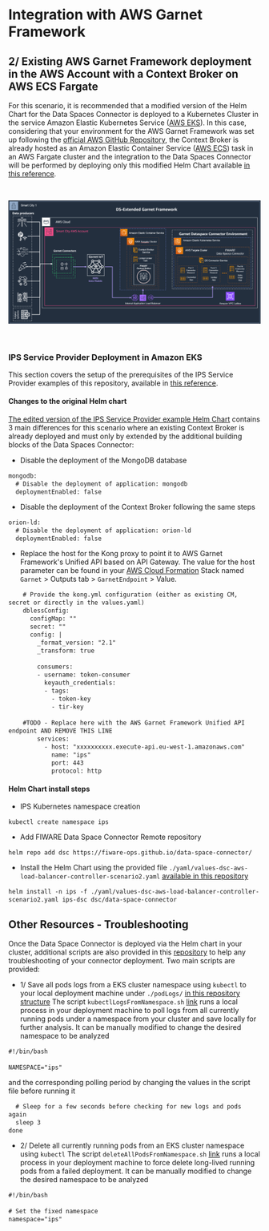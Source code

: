 # Integration with AWS Garnet Framework

## 2/ Existing AWS Garnet Framework deployment in the AWS Account with a Context Broker on AWS ECS Fargate
For this scenario, it is recommended that a modified version of the Helm Chart for the Data Spaces Connector is deployed to a Kubernetes Cluster in the service Amazon Elastic Kubernetes Service ([AWS EKS](https://aws.amazon.com/eks/)).
In this case, considering that your environment for the AWS Garnet Framework was set up following the [official AWS GitHub Repository](https://github.com/awslabs/garnet-framework), the Context Broker is already hosted as an Amazon Elastic Container Service ([AWS ECS](https://aws.amazon.com/ecs/)) task in an AWS Fargate cluster and the integration to the Data Spaces Connector will be performed by deploying only this modified Helm Chart available [in this reference](./yaml/values-dsc-aws-load-balancer-controller-scenario2.yaml).

<br>

![Target Architecture for extending the deployment of an existing AWS Garnet Framework](../static-assets/garnet-ds-connector-scenario2.png)

<br> 

### IPS Service Provider Deployment in Amazon EKS 
This section covers the setup of the prerequisites of the IPS Service Provider examples of this repository, available in [this reference](../service-provider-ips/README.md).

#### Changes to the original Helm chart 
[The edited version of the IPS Service Provider example Helm Chart](./yaml/values-dsc-aws-load-balancer-controller-scenario2.yaml) contains 3 main differences for this scenario where an existing Context Broker is already deployed and must only by extended by the additional building blocks of the Data Spaces Connector:

* Disable the deployment of the MongoDB database

```shell
mongodb:
  # Disable the deployment of application: mongodb
  deploymentEnabled: false
```

* Disable the deployment of the Context Broker following the same steps

```shell
orion-ld:
  # Disable the deployment of application: orion-ld
  deploymentEnabled: false
```

* Replace the host for the Kong proxy to point it to AWS Garnet Framework's Unified API based on API Gateway. The value for the host parameter can be found in your [AWS Cloud Formation](https://console.aws.amazon.com/cloudformation/home) Stack named `Garnet` > Outputs tab > `GarnetEndpoint` > Value.

```shell
    # Provide the kong.yml configuration (either as existing CM, secret or directly in the values.yaml)
    dblessConfig:
      configMap: ""
      secret: ""
      config: |
        _format_version: "2.1"
        _transform: true

        consumers:
        - username: token-consumer
          keyauth_credentials:
          - tags:
            - token-key
            - tir-key
            
    #TODO - Replace here with the AWS Garnet Framework Unified API endpoint AND REMOVE THIS LINE
        services:
          - host: "xxxxxxxxxx.execute-api.eu-west-1.amazonaws.com" 
            name: "ips"
            port: 443
            protocol: http
```

#### Helm Chart install steps

* IPS Kubernetes namespace creation 

```shell
kubectl create namespace ips
```

* Add FIWARE Data Space Connector Remote repository

```shell
helm repo add dsc https://fiware-ops.github.io/data-space-connector/
```

* Install the Helm Chart using the provided file `./yaml/values-dsc-aws-load-balancer-controller-scenario2.yaml` [available in this repository](./yaml/values-dsc-aws-load-balancer-controller-scenario2.yaml)

```shell
helm install -n ips -f ./yaml/values-dsc-aws-load-balancer-controller-scenario2.yaml ips-dsc dsc/data-space-connector
```

## Other Resources - Troubleshooting
Once the Data Space Connector is deployed via the Helm chart in your cluster, additional scripts are also provided in this [repository](../scripts/) to help any troubleshooting of your connector deployment.
Two main scripts are provided:

* 1/ Save all pods logs from a EKS cluster namespace using `kubectl` to your local deployment machine under `./podLogs/` [in this repository structure](./podLogs/)
The script `kubectlLogsFromNamespace.sh` [link](../scripts/kubectlLogsFromNamespace.sh) runs a local process in your deployment machine to poll logs from all currently running pods under a namespace from your cluster and save locally for further analysis.
It can be manually modified to change the desired namespace to be analyzed 

```shell
#!/bin/bash

NAMESPACE="ips"
```

and the corresponding polling period by changing the values in the script file before running it

```shell
  # Sleep for a few seconds before checking for new logs and pods again
  sleep 3
done
```

* 2/ Delete all currently running pods from an EKS cluster namespace using `kubectl`
The script `deleteAllPodsFromNamespace.sh` [link](../scripts/deleteAllPodsFromNamespace.sh) runs a local process in your deployment machine to force delete long-lived running pods from a failed deployment.
It can be manually modified to change the desired namespace to be analyzed 

```shell
#!/bin/bash

# Set the fixed namespace
namespace="ips"
```